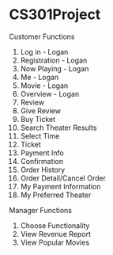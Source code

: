 # CS301Project

Customer Functions
1. Log in - Logan
2. Registration - Logan
3. Now Playing - Logan
4. Me - Logan
5. Movie - Logan
6. Overview - Logan
7. Review
8. Give Review
9. Buy Ticket
10. Search Theater Results
11. Select Time
12. Ticket
13. Payment Info
14. Confirmation
15. Order History
16. Order Detail/Cancel Order
17. My Payment Information
18. My Preferred Theater

Manager Functions
1. Choose Functionality
2. View Revenue Report
3. View Popular Movies
